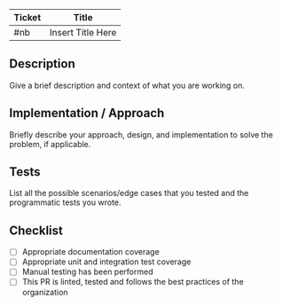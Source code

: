 | Ticket | Title             |
| ------ | ----------------- |
| #nb    | Insert Title Here |

## Description

Give a brief description and context of what you are working on.

## Implementation / Approach

Briefly describe your approach, design, and implementation to solve the problem, if applicable.

## Tests

List all the possible scenarios/edge cases that you tested and the programmatic tests you wrote.

## Checklist

- [ ] Appropriate documentation coverage
- [ ] Appropriate unit and integration test coverage
- [ ] Manual testing has been performed
- [ ] This PR is linted, tested and follows the best practices of the organization

